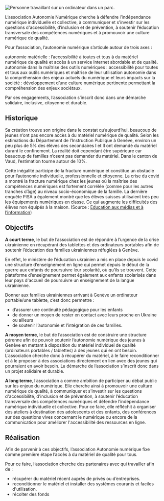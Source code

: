 ---
---

![Personne travaillant sur un ordinateur dans un parc.](/assets/images/hero.jpg)


L’association Autonomie Numérique cherche à défendre l’indépendance numérique individuelle et collective, à communiquer et s'investir sur les questions d'accessibilité, d’inclusion et de prévention, à soutenir l’éducation transversale des compétences numériques et à promouvoir une culture numérique de qualité. 

Pour l’association, l’autonomie numérique s’articule autour de trois axes : 

autonomie matérielle : l’accessibilité à toutes et tous à du matériel numérique de qualité et accès à un service Internet abordable et de qualité.  
autonomie dans la maîtrise des outils numériques : accessibilité pour toutes et tous aux outils numériques et maîtrise de leur utilisation
autonomie dans la compréhension des enjeux actuels du numérique et leurs impacts sur la société : développement d’une culture numérique pertinente permettant la compréhension des enjeux sociétaux. 

Par ses engagements, l’association s’inscrit donc dans une démarche solidaire, inclusive, citoyenne et durable. 

## Historique 

Sa création trouve son origine dans le constat qu’aujourd’hui, beaucoup de jeunes n’ont pas encore accès à du matériel numérique de qualité. Selon les estimations du Département de l’Instruction Publique à Genève, environ un peu plus de 5% des élèves des secondaires I et II ont demandé du matériel durant le confinement. La réalité doit cependant être supérieure car beaucoup de familles n’osent pas demander du matériel. Dans le canton de Vaud, l’estimation tourne autour de 10%. 

Cette inégalité participe de la fracture numérique et constitue un obstacle pour l’autonomie individuelle, professionnelle et citoyenne. La crise du covid a montré la fracture numérique chez les jeunes où la maîtrise des compétences numériques est fortement corrélée (comme pour les autres tranches d’âge) au niveau socio-économique de la famille. La dernière enquête PISA a également montré que les élèves suisses utilisaient très peu les équipements numériques en classe. Ce qui augmente les difficultés des élèves non équipés à la maison. (Source : [Education aux médias et à l’information](https://educationauxmedias.ch/la-fracture-numerique-en-suisse-au-temps-du-covid-19-quelle-realite/)) 


## Objectifs

**A court terme**, le but de l’association est de répondre à l’urgence de la crise ukrainienne en récupérant des tablettes et des ordinateurs portables afin de soutenir l’éducation des familles ukrainiennes réfugiées à Genève. 

En effet, le ministère de l’éducation ukrainien a mis en place depuis le covid une structure d’enseignement en ligne qui permet depuis le début de la guerre aux enfants de poursuivre leur scolarité, où qu’ils se trouvent. Cette plateforme d’enseignement permet également aux enfants scolarisés dans leur pays d'accueil de poursuivre un enseignement de la langue ukrainienne. 

Donner aux familles ukrainiennes arrivant à Genève un ordinateur portable/une tablette, c’est donc permettre :

* d’assurer une continuité pédagogique pour les enfants 
* de donner un moyen de rester en contact avec leurs proche en Ukraine ou ailleurs
* de soutenir l’autonomie et l’intégration de ces familles. 

**A moyen terme**, le but de l’association est de construire une structure pérenne afin de pouvoir soutenir l’autonomie numérique des jeunes à Genève en mettant à disposition du matériel individuel de qualité (ordinateurs portables / tablettes) à des jeunes qui en ont besoin. 
L’association cherche donc à récupérer du matériel, à le faire reconditionner et à le proposer à des associations directement en lien avec des jeunes qui pourraient en avoir besoin. 
La démarche de l’association s’inscrit donc dans un projet solidaire et durable. 

**A long terme**, l’association a comme ambition de participer au débat public sur les enjeux du numérique. Elle cherche ainsi à promouvoir une culture numérique de qualité, à communiquer et s'investir sur les questions d'accessibilité, d’inclusion et de prévention, à soutenir l’éducation transversale des compétences numériques et défendre l’indépendance numérique individuelle et collective. Pour ce faire, elle réfléchit à organiser des ateliers à destination des adolescents et des enfants, des conférences sur des questions vives concernant le numérique ou encore de la communication pour améliorer l'accessibilité des ressources en ligne. 

## Réalisation 
Afin de parvenir à ces objectifs, l’association Autonomie numérique fixe comme première étape l’accès à du matériel de qualité pour tous. 

Pour ce faire, l’association cherche des partenaires avec qui travailler afin de :

* récupérer du matériel récent auprès de privés ou d’entreprises. 
* reconditionner le matériel et installer des systèmes courants et faciles d'utilisation. 
* récolter des fonds 
